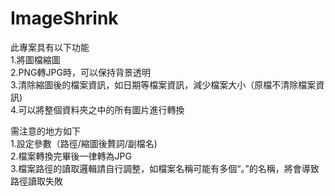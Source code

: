# ImageShrink

此專案具有以下功能  
1.將圖檔縮圖  
2.PNG轉JPG時，可以保持背景透明  
3.清除縮圖後的檔案資訊，如日期等檔案資訊，減少檔案大小（原檔不清除檔案資訊)  
4.可以將整個資料夾之中的所有圖片進行轉換  

需注意的地方如下  
1.設定參數（路徑/縮圖後贅詞/副檔名)  
2.檔案轉換完畢後一律轉為JPG  
3.檔案路徑的讀取邏輯請自行調整，如檔案名稱可能有多個“。”的名稱，將會導致路徑讀取失敗  
